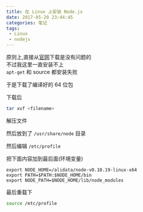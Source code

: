 ```yaml
---
title: 在 Linux 上安装 Node.js
date: 2017-05-20 23:44:45
categories: 笔记
tags:
 - Linux
 - nodejs
---
```


原则上,直接从[官网](https://nodejs.org/en/download/)下载是没有问题的  
不过我这里一直安装不上  
`apt-get` 和 source 都安装失败  

于是下载了编译好的 64 位包  

下载后  
```bash
tar xvf <filename>
```
解压文件  

然后放到了 `/usr/share/node` 目录

然后编辑 `/etc/profile` 

把下面内容加到最后面(环境变量) 
```
export NODE_HOME=/alidata/node-v0.10.19-linux-x64
export PATH=$PATH:$NODE_HOME/bin
export NODE_PATH=$NODE_HOME/lib/node_modules
```

最后重载下  
```bash
source /etc/profile
```
